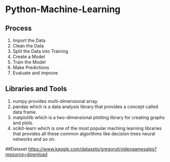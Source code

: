 # Python-Machine-Learning

## Process
1. Import the Data
2. Clean the Data
3. Split the Data into Training
4. Create a Model
5. Train the Model
6. Make Predictions
7. Evaluate and improve

## Libraries and Tools
1. numpy provides multi-dimensional array.
2. pandas which is a data analysis library that provides a concept called data frame.
3. matplotlib which is a two-dimensional plotting library for creating graphs and plots.
4. scikit-learn which is one of the most popular maching learning libraries that provides all these common algorithms like decision trees neural networks and so on.

##Dataset
https://www.kaggle.com/datasets/gregorut/videogamesales?resource=download


